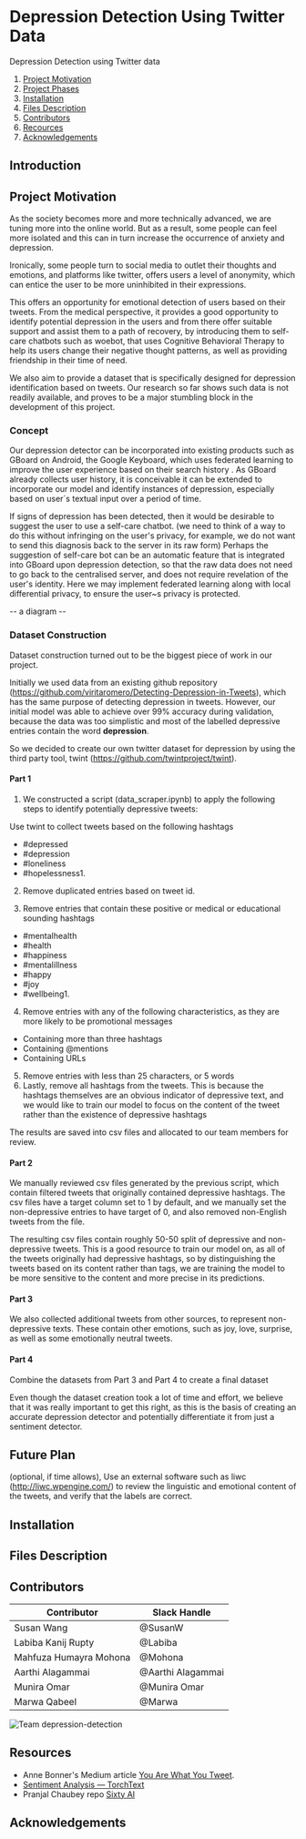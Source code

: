 # Depression Detection Using Twitter Data
Depression Detection using Twitter data

1. [Project Motivation](#motivation)
2. [Project Phases](#phases)
3. [Installation](#installation)
4. [Files Description](#files)
5. [Contributors](#contributors)
6. [Recources](#recources)
7. [Acknowledgements](#licensing)



## Introduction <a name="introduction"></a>

## Project Motivation <a name="motivation"></a>

As the society becomes more and more technically advanced, we are tuning more into the online world. But as a result, some people can feel more isolated and this can in turn increase the occurrence of anxiety and depression.

Ironically, some people turn to social media to outlet their thoughts and emotions, and platforms like twitter, offers users a level of anonymity, which can entice the user to be more uninhibited in their expressions.

This offers an opportunity for emotional detection of users based on their tweets. From the medical perspective, it provides a good opportunity to identify potential depression in the users and from there offer suitable support and assist them to a path of recovery, by introducing them to self-care chatbots such as woebot, that uses Cognitive Behavioral Therapy to help its users change their negative thought patterns, as well as providing friendship in their time of need.

We also aim to provide a dataset that is specifically designed for depression identification based on tweets. Our research so far shows such data is not readily available, and proves to be a major stumbling block in the development of this project.

### Concept

Our depression detector can be incorporated into existing products such as GBoard on Android, the Google Keyboard, which uses federated learning to improve the user experience based on their search history . As GBoard already collects user history, it is conceivable it can be extended to incorporate our model and identify instances of depression, especially based on user´s textual input over a period of time.

If signs of depression has been detected, then it would be desirable to suggest the user to use a self-care chatbot. (we need to think of a way to do this without infringing on the user's privacy, for example, we do not want to send this diagnosis back to the server in its raw form) Perhaps the suggestion of self-care bot can be an automatic feature that is integrated into GBoard upon depression detection, so that the raw data does not need to go back to the centralised server, and does not require revelation of the user's identity. Here we may implement federated learning along with local differential privacy, to ensure the user~s privacy is protected.

-- a diagram -- 

###  Dataset Construction

Dataset construction turned out to be the biggest piece of work in our project.

Initially we used data from an existing github repository (https://github.com/viritaromero/Detecting-Depression-in-Tweets), which has the same purpose of detecting depression in tweets. However, our initial model was able to achieve over 99% accuracy during validation, because the data was too simplistic and most of the labelled depressive entries contain the word **depression**.

So we decided to create our own twitter dataset for depression by using the third party tool, twint (https://github.com/twintproject/twint).

#### Part 1  
1. We constructed a script (data_scraper.ipynb) to apply the following steps to identify potentially depressive tweets:

Use twint to collect tweets based on the following hashtags
-    #depressed
-    #depression
-    #loneliness
-    #hopelessness1. 

2. Remove duplicated entries based on tweet id.

3. Remove entries that contain these positive or medical or educational sounding hashtags
-   #mentalhealth
-    #health
-    #happiness
-    #mentalillness
-    #happy
-    #joy
-    #wellbeing1. 

4. Remove entries with any of the following characteristics, as they are more likely to be promotional messages
 -  Containing more than three hashtags
-   Containing @mentions
-   Containing URLs

5. Remove entries with less than 25 characters, or 5 words
6. Lastly, remove all hashtags from the tweets. This is because the hashtags themselves are an obvious indicator of depressive text, and we would like to train our model to focus on the content of the tweet rather than the existence of depressive hashtags

The results are saved into csv files and allocated to our team members for review.

#### Part 2  
We manually reviewed csv files generated by the previous script, which contain filtered tweets that originally contained depressive hashtags. The csv files have a target column set to 1 by default, and we manually set the non-depressive entries to have target of 0, and also removed non-English tweets from the file.

The resulting csv files contain roughly 50-50 split of depressive and non-depressive tweets. This is a good resource to train our model on, as all of the tweets originally had depressive hashtags, so by distinguishing the tweets based on its content rather than tags, we are training the model to be more sensitive to the content and more precise in its predictions.

#### Part 3 
We also collected additional tweets from other sources, to represent non-depressive texts. These contain other emotions, such as joy, love, surprise, as well as some emotionally neutral tweets. 

#### Part 4 
Combine the datasets from Part 3 and Part 4 to create a final dataset



Even though the dataset creation took a lot of time and effort, we believe that it was really important to get this right, as this is the basis of creating an accurate depression detector and potentially differentiate it from just a sentiment detector.

## Future Plan
(optional, if time allows), Use an external software such as liwc (http://liwc.wpengine.com/) to review the linguistic and emotional content of the tweets, and verify that the labels are correct.



## Installation<a name="installation"></a>

## Files Description<a name="files"></a>

## Contributors<a name="contributors"></a>

Contributor | Slack Handle
------------ | -------------
Susan Wang | @SusanW
Labiba Kanij Rupty | @Labiba 
Mahfuza Humayra Mohona | @Mohona 
Aarthi Alagammai | @Aarthi Alagammai
Munira Omar | @Munira Omar
Marwa Qabeel | @Marwa

![Team depression-detection](https://user-images.githubusercontent.com/14244685/63355476-00543d00-c388-11e9-961c-71f4bc01162b.png)

## Resources<a name="resources"></a>
- Anne Bonner's Medium article [You Are What You Tweet](https://towardsdatascience.com/you-are-what-you-tweet-7e23fb84f4ed).
- [Sentiment Analysis — TorchText](https://medium.com/@sonicboom8/sentiment-analysis-torchtext-55fb57b1fab8)
- Pranjal Chaubey repo [Sixty AI](https://github.com/pranjalchaubey/Sixty-AI)



## Acknowledgements<a name="acknowledgements"></a>

